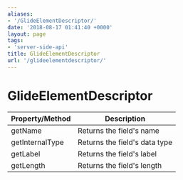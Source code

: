 ```yaml
---
aliases:
- '/GlideElementDescriptor/'
date: '2018-08-17 01:41:40 +0000'
layout: page
tags:
- 'server-side-api'
title: GlideElementDescriptor
url: '/glideelementdescriptor/'
---
```


# GlideElementDescriptor

| Property/Method | Description                   |
|-----------------|-------------------------------|
| getName         | Returns the field's name      |
| getInternalType | Returns the field's data type |
| getLabel        | Returns the field's label     |
| getLength       | Returns the field's length    |
